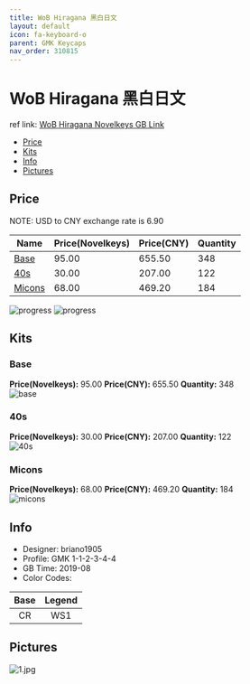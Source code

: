 ```yaml
---
title: WoB Hiragana 黑白日文
layout: default
icon: fa-keyboard-o
parent: GMK Keycaps
nav_order: 310815
---
```


# WoB Hiragana 黑白日文

ref link: [WoB Hiragana Novelkeys GB Link](https://novelkeys.xyz/products/gmk-wob-hiragana)  

* [Price](#price)  
* [Kits](#kits)  
* [Info](#info)  
* [Pictures](#pictures)  

## Price  
NOTE: USD to CNY exchange rate is 6.90

| Name          | Price(Novelkeys)    |  Price(CNY) | Quantity |
| ------------- | ------------ |  ---------- | -------- |
|[Base](#base)|95.00|655.50|348|
|[40s](#40s)|30.00|207.00|122|
|[Micons](#micons)|68.00|469.20|184|

<img src="{{ 'assets/images/gmk-keycaps/wobhiragana/progress1.png' | relative_url }}" alt="progress" class="image featured">
<img src="{{ 'assets/images/gmk-keycaps/wobhiragana/progress2.png' | relative_url }}" alt="progress" class="image featured">

## Kits  
### Base  
**Price(Novelkeys):** 95.00	**Price(CNY):** 655.50	**Quantity:** 348  
<img src="{{ 'assets/images/gmk-keycaps/wobhiragana/kits_pics/base.png' | relative_url }}" alt="base" class="image featured">

### 40s  
**Price(Novelkeys):** 30.00	**Price(CNY):** 207.00	**Quantity:** 122  
<img src="{{ 'assets/images/gmk-keycaps/wobhiragana/kits_pics/40s.png' | relative_url }}" alt="40s" class="image featured">

### Micons  
**Price(Novelkeys):** 68.00	**Price(CNY):** 469.20	**Quantity:** 184  
<img src="{{ 'assets/images/gmk-keycaps/wobhiragana/kits_pics/micons.png' | relative_url }}" alt="micons" class="image featured">

## Info  
* Designer: briano1905  
* Profile: GMK 1-1-2-3-4-4  
* GB Time: 2019-08  
* Color Codes:  

Base | Legend
:------:|:------:
CR | WS1

## Pictures  
<img src="{{ 'assets/images/gmk-keycaps/wobhiragana/rendering_pics/1.jpg' | relative_url }}" alt="1.jpg" class="image featured">
